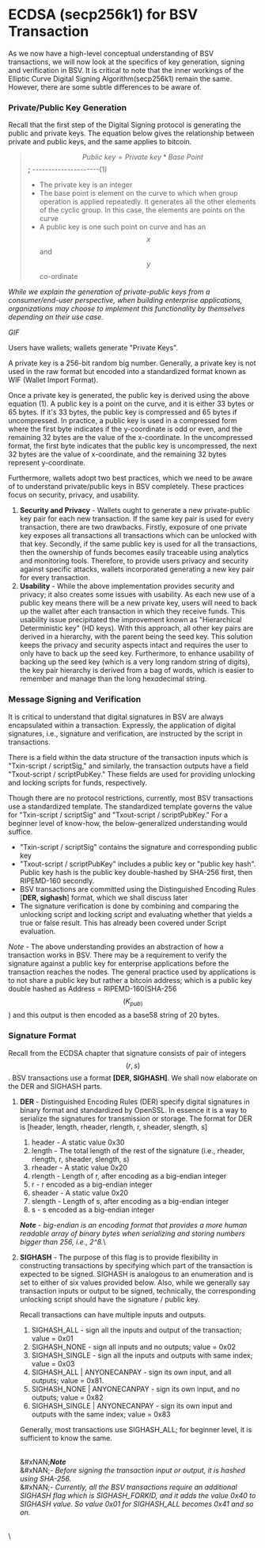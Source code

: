 # ECDSA (secp256k1) for BSV Transaction

As we now have a high-level conceptual understanding of BSV transactions, we will now look at the specifics of key generation, signing and verification in BSV. It is critical to note that the inner workings of the Elliptic Curve Digital Signing Algorithm(secp256k1) remain the same. However, there are some subtle differences to be aware of.

### Private/Public Key Generation

Recall that the first step of the Digital Signing protocol is generating the public and private keys. The equation below gives the relationship between private and public keys, and the same applies to bitcoin.

> $$Public \ key = Private \ key * Base \ Point$$ **;** ---------------------(1)
>
> * The private key is an integer
> * The base point is element on the curve to which when group operation is applied repeatedly. It generates all the other elements of the cyclic group. In this case, the elements are points on the curve
> * A public key is one such point on curve and has an $$x$$ and $$y$$ co-ordinate

_While we explain the generation of private-public keys from a consumer/end-user perspective, when building enterprise applications, organizations may choose to implement this functionality by themselves depending on their use case._

_GIF_

Users have wallets; wallets generate "Private Keys".

A private key is a 256-bit random big number. Generally, a private key is not used in the raw format but encoded into a standardized format known as WIF (Wallet Import Format).

Once a private key is generated, the public key is derived using the above equation (1). A public key is a point on the curve, and it is either 33 bytes or 65 bytes. If it's 33 bytes, the public key is compressed and 65 bytes if uncompressed. In practice, a public key is used in a compressed form where the first byte indicates if the y-coordinate is odd or even, and the remaining 32 bytes are the value of the x-coordinate. In the uncompressed format, the first byte indicates that the public key is uncompressed, the next 32 bytes are the value of x-coordinate, and the remaining 32 bytes represent y-coordinate.

Furthermore, wallets adopt two best practices, which we need to be aware of to understand private/public keys in BSV completely. These practices focus on security, privacy, and usability.

1. **Security and Privacy** - Wallets ought to generate a new private-public key pair for each new transaction. If the same key pair is used for every transaction, there are two drawbacks. Firstly, exposure of one private key exposes all transactions all transactions which can be unlocked with that key. Secondly, if the same public key is used for all the transactions, then the ownership of funds becomes easily traceable using analytics and monitoring tools. Therefore, to provide users privacy and security against specific attacks, wallets incorporated generating a new key pair for every transaction.
2. **Usability** - While the above implementation provides security and privacy; it also creates some issues with usability. As each new use of a public key means there will be a new private key, users will need to back up the wallet after each transaction in which they receive funds. This usability issue precipitated the improvement known as "Hierarchical Deterministic key" (HD keys). With this approach, all other key pairs are derived in a hierarchy, with the parent being the seed key. This solution keeps the privacy and security aspects intact and requires the user to only have to back up the seed key. Furthermore, to enhance usability of backing up the seed key (which is a very long random string of digits), the key pair hierarchy is derived from a bag of words, which is easier to remember and manage than the long he&#x78;_&#x61;_&#x64;ecimal string.

### Message Signing and Verification

It is critical to understand that digital signatures in BSV are always encapsulated within a transaction. Expressly, the application of digital signatures, i.e., signature and verification, are instructed by the script in transactions.

There is a field within the data structure of the transaction inputs which is "Txin-script / scriptSig," and similarly, the transaction outputs have a field "Txout-script / scriptPubKey." These fields are used for providing unlocking and locking scripts for funds, respectively.

Though there are no protocol restrictions, currently, most BSV transactions use a standardized template. The standardized template governs the value for "Txin-script / scriptSig" and "Txout-script / scriptPubKey." For a beginner level of know-how, the below-generalized understanding would suffice.

* "Txin-script / scriptSig" contains the signature and corresponding public key
* "Txout-script / scriptPubKey" includes a public key or "public key hash". Public key hash is the public key double-hashed by SHA-256 first, then RIPEMD-160 secondly.
* BSV transactions are committed using the Distinguished Encoding Rules \[**DER, sighash**] format, which we shall discuss later
* The signature verification is done by combining and comparing the unlocking script and locking script and evaluating whether that yields a true or false result. This has already been covered under Script evaluation.

_Note_ - The above understanding provides an abstraction of how a transaction works in BSV. There may be a requirement to verify the signature against a public key for enterprise applications before the transaction reaches the nodes. The general practice used by applications is to not share a public key but rather a bitcoin address; which is a public key double hashed as Address = RIPEMD-160(SHA-256$$(K_{pub)}$$) and this output is then encoded as a base58 string of 20 bytes.

### Signature Format

Recall from the ECDSA chapter that signature consists of pair of integers $$(r, s)$$. BSV transactions use a format **\[DER, SIGHASH]**. We shall now elaborate on the DER and SIGHASH parts.

1.  **DER** - Distinguished Encoding Rules (DER) specify digital signatures in binary format and standardized by OpenSSL. In essence it is a way to serialize the signatures for transmission or storage. The format for DER is \[header, length, rheader, rlength, r, sheader, slength, s]

    1. header - A static value 0x30
    2. length - The total length of the rest of the signature (i.e., rheader, rlength, r, sheader, slength, s)
    3. rheader - A static value 0x20
    4. rlength - Length of r, after encoding as a big-endian integer
    5. r - r encoded as a big-endian integer
    6. sheader - A static value 0x20
    7. slength - Length of s, after encoding as a big-endian integer
    8. s - s encoded as a big-endian integer

    _**Note**_ - _big-endian is an encoding format that provides a more human readable array of binary bytes when serializing and storing numbers bigger than 256, i.e., 2^8._\\
2.  **SIGHASH** - The purpose of this flag is to provide flexibility in constructing transactions by specifying which part of the transaction is expected to be signed. SIGHASH is analogous to an enumeration and is set to either of six values provided below. Also, while we generally say transaction inputs or output to be signed, technically, the corresponding unlocking script should have the signature / public key.

    Recall transactions can have multiple inputs and outputs.

    1. SIGHASH\_ALL - sign all the inputs and output of the transaction; value = 0x01
    2. SIGHASH\_NONE - sign all inputs and no outputs; value = 0x02
    3. SIGHASH\_SINGLE - sign all the inputs and outputs with same index; value = 0x03
    4. SIGHASH\_ALL | ANYONECANPAY - sign its own input, and all outputs; value = 0x81.
    5. SIGHASH\_NONE | ANYONECANPAY - sign its own input, and no outputs; value = 0x82
    6. SIGHASH\_SINGLE | ANYONECANPAY - sign its own input and outputs with the same index; value = 0x83

    Generally, most transactions use SIGHASH\_ALL; for beginner level, it is sufficient to know the same.

    \
    &#xNAN;_**Note**_\
    &#xNAN;_-_ _Before signing the transaction input or output, it is hashed using SHA-256._\
    &#xNAN;_- Currently, all the BSV transactions require an additional SIGHASH flag which is SIGHASH\_FORKID, and it adds the value 0x40 to SIGHASH value. So value 0x01 for SIGHASH\_ALL becomes 0x41 and so on._

\
\\
